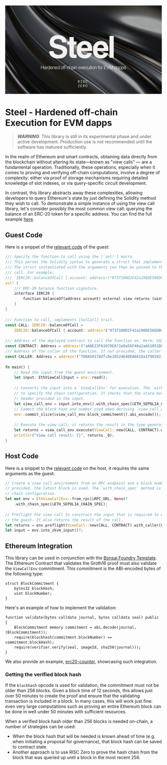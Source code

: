 ![Steel banner](./steel-banner.png)

# Steel - Hardened off-chain Execution for EVM dapps

> ***WARNING***: This library is still in its experimental phase and under active development. Production use is not recommended until the software has matured sufficiently.

In the realm of Ethereum and smart contracts, obtaining data directly from the blockchain without altering its state—known as "view calls" — are a fundamental operation.
Traditionally, these operations, especially when it comes to proving and verifying off-chain computations, involve a degree of complexity: either via proof of storage mechanisms requiring detailed knowledge of slot indexes, or via query-specific circuit development.

In contrast, this library abstracts away these complexities, allowing developers to query Ethereum's state by just defining the Solidity method they wish to call.
To demonstrate a simple instance of using the view call library, let's consider possibly the most common view call: querying the balance of an ERC-20 token for a specific address.
You can find the full example [here](../examples/erc20/README.md).

## Guest Code

Here is a snippet of the [relevant code](../examples/erc20/methods/guest/src/main.rs) of the guest:

```rust
/// Specify the function to call using the [`sol!`] macro.
/// This parses the Solidity syntax to generate a struct that implements the [SolCall] trait.
/// The struct instantiated with the arguments can then be passed to the [ViewCall] to execute the
/// call. For example:
/// `IERC20::balanceOfCall { account: address!("9737100D2F42a196DE56ED0d1f6fF598a250E7E4") }`
sol! {
    /// ERC-20 balance function signature.
    interface IERC20 {
        function balanceOf(address account) external view returns (uint);
    }
}

/// Function to call, implements [SolCall] trait.
const CALL: IERC20::balanceOfCall =
    IERC20::balanceOfCall { account: address!("9737100D2F42a196DE56ED0d1f6fF598a250E7E4") };

/// Address of the deployed contract to call the function on. Here: USDT contract on Sepolia
const CONTRACT: Address = address!("aA8E23Fb1079EA71e0a56F48a2aA51851D8433D0");
/// Address of the caller of the function. If not provided, the caller will be the [CONTRACT].
const CALLER: Address = address!("f08A50178dfcDe18524640EA6618a1f965821715");

fn main() {
    // Read the input from the guest environment.
    let input: EthViewCallInput = env::read();

    // Converts the input into a `ViewCallEnv` for execution. The `with_chain_spec` method is used
    // to specify the chain configuration. It checks that the state matches the state root in the
    // header provided in the input.
    let view_call_env = input.into_env().with_chain_spec(&ETH_SEPOLIA_CHAIN_SPEC);
    // Commit the block hash and number used when deriving `view_call_env` to the journal.
    env::commit_slice(&view_call_env.block_commitment().abi_encode());

    // Execute the view call; it returns the result in the type generated by the `sol!` macro.
    let returns = view_call_env.execute(ViewCall::new(CALL, CONTRACT).with_caller(CALLER));
    println!("View call result: {}", returns._0);
}
```

## Host Code

Here is a snippet to the [relevant code](../examples/erc20/host/src/main.rs) on the host, it requires the same arguments as the guest:

```rust
// Create a view call environment from an RPC endpoint and a block number. If no block number is
// provided, the latest block is used. The `with_chain_spec` method is used to specify the
// chain configuration.
let mut env = EthViewCallEnv::from_rpc(&RPC_URL, None)?
    .with_chain_spec(&ETH_SEPOLIA_CHAIN_SPEC);

// Preflight the view call to construct the input that is required to execute the function in
// the guest. It also returns the result of the call.
let returns = env.preflight(ViewCall::new(CALL, CONTRACT).with_caller(CALLER))?;
let input = env.into_zkvm_input()?;
```

## Ethereum Integration

This library can be used in conjunction with the [Bonsai Foundry Template]. The Ethereum Contract that validates the Groth16 proof must also validate the `ViewCallEnv` commitment. This commitment is the ABI-encoded bytes of the following type:

```solidity
struct BlockCommitment {
    bytes32 blockHash;
    uint blockNumber;
}
```

Here's an example of how to implement the validation:

```solidity
function validate(bytes calldata journal, bytes calldata seal) public {
    BlockCommitment memory commitment = abi.decode(journal, (BlockCommitment));
    require(blockhash(commitment.blockNumber) == commitment.blockHash);
    require(verifier.verify(seal, imageId, sha256(journal)));
}
```

We also provide an example, [erc20-counter], showcasing such integration.

### Getting the verified block hash

If the `blockhash` opcode is used for validation, the commitment must not be older than 256 blocks.
Given a block time of 12 seconds, this allows just over 50 minutes to create the proof and ensure that the validating transaction is included in a block.
In many cases, this will work just fine: even very large computations such as proving an entire Ethereum block can be done in well under 50 minutes with sufficient resources.

When a verified block hash older than 256 blocks is needed on-chain, a number of strategies can be used:

* When the block hash that will be needed is known ahead of time (e.g. when initiating a proposal for governance), that block hash can be saved to contract state.
* Another approach is to use RISC Zero to prove the hash chain from the block that was queried up until a block in the most recent 256.

[erc20-counter]: ./examples/erc20-counter/README.md
[Bonsai Foundry Template]: https://github.com/risc0/bonsai-foundry-template
